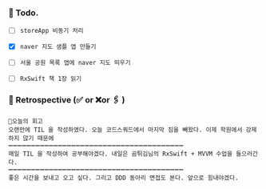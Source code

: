 ### 📌 Todo.

- [ ] `storeApp 비동기 처리`
- [x] `naver 지도 샘플 앱 만들기`
- [ ] `서울 공원 목록 앱에 naver 지도 띄우기`
- [ ] `RxSwift 책 1장 읽기`


### 🧐 Retrospective (✅ or ❌or 🖇 ) 

```회고
💬오늘의 회고
오랜만에 TIL 을 작성하였다. 오늘 코드스쿼드에서 마지막 짐을 빼왔다. 이제 학원에서 강제하지 않기 때문에
➖➖➖➖➖➖➖➖➖➖➖➖➖➖➖➖➖➖➖➖➖➖➖➖➖➖➖➖➖➖➖➖➖➖➖➖➖➖➖
매일 TIL 을 작성하여 공부해야겠다. 내일은 곰튀김님의 RxSwift + MVVM 수업을 들으러간다.
➖➖➖➖➖➖➖➖➖➖➖➖➖➖➖➖➖➖➖➖➖➖➖➖➖➖➖➖➖➖➖➖➖➖➖➖➖➖➖
좋은 시간을 보내고 오고 싶다. 그리고 DDD 동아리 면접도 본다. 앞으로 힘내야겠다.
```
